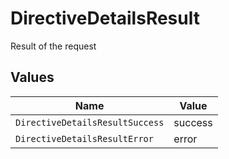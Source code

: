 # DirectiveDetailsResult

Result of the request


## Values

| Name                            | Value                           |
| ------------------------------- | ------------------------------- |
| `DirectiveDetailsResultSuccess` | success                         |
| `DirectiveDetailsResultError`   | error                           |